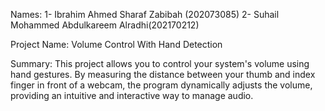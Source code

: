 Names:
1- Ibrahim Ahmed Sharaf Zabibah (202073085)
2- Suhail Mohammed Abdulkareem Alradhi(202170212)

Project Name: 
Volume Control With Hand Detection 

Summary:
This project allows you to control your system's volume using hand gestures. 
By measuring the distance between your thumb and index finger in front of a webcam, 
the program dynamically adjusts the volume, 
providing an intuitive and interactive way to manage audio.
